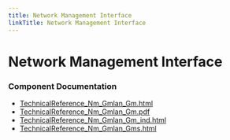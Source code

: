 ```yaml
---
title: Network Management Interface
linkTitle: Network Management Interface
---
```


# Network Management Interface
### Component Documentation

- [TechnicalReference_Nm_Gmlan_Gm.html](doc/TechnicalReference_Nm_Gmlan_Gm.html)
- [TechnicalReference_Nm_Gmlan_Gm.pdf](doc/TechnicalReference_Nm_Gmlan_Gm.pdf)
- [TechnicalReference_Nm_Gmlan_Gm_ind.html](doc/TechnicalReference_Nm_Gmlan_Gm_ind.html)
- [TechnicalReference_Nm_Gmlan_Gms.html](doc/TechnicalReference_Nm_Gmlan_Gms.html)


